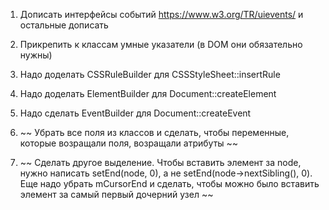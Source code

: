1. Дописать интерфейсы событий https://www.w3.org/TR/uievents/ и остальные дописать

2. Прикрепить к классам умные указатели (в DOM они обязательно нужны)

3. Надо доделать CSSRuleBuilder для CSSStyleSheet::insertRule

4. Надо доделать ElementBuilder для Document::createElement

5. Надо сделать EventBuilder для Document::createEvent

6. ~~ Убрать все поля из классов и сделать, чтобы переменные, которые возращали поля, возращали атрибуты ~~

7. ~~ Сделать другое выделение. Чтобы вставить элемент за node, нужно написать setEnd(node, 0),
а не setEnd(node->nextSibling(), 0). Еще надо убрать mCursorEnd и сделать, чтобы можно было
вставить элемент за самый первый дочерний узел ~~
